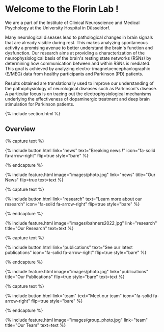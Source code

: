 ---
---

# Welcome to the Florin Lab !

We are a part of the Institute of Clinical Neuroscience and Medical Psychology at the University Hospital in Düsseldorf.

Many neurological diseases lead to pathological changes in brain signals that are already visible during rest. This makes analyzing spontaneous activity a promising avenue to better understand the brain's function and dysfunction. Our research aims at providing a characterization of the neurophysiological basis of the brain's resting state networks (RSNs) by determining how communication between and within RSNs is mediated. This goal is achieved by analyzing electro-/magnetoencephaolographic (E/MEG) data from healthy participants and Parkinson (PD) patients.

Results obtained are translationally used to improve our understanding of the pathophysiology of neurological diseases such as Parkinson's disease.  A particular focus is on tracing out the electrophysiological mechanisms underlying the effectiveness of dopaminergic treatment and deep brain stimulation for Parkinson patients.
<!-- [Florin](https://github.com/greenelab/lab-website-template) is an easy-to-use, flexible website template for [labs](https://www.greenelab.com/).
Spend less time worrying about managing a website and citations, and more time running your lab. -->

<!-- {%
  include button.html
  type="docs"
  link="https://greene-lab.gitbook.io/lab-website-template-docs"
%}
{%
  include button.html
  type="github"
  text="On GitHub"
  link="greenelab/lab-website-template"
%} -->

{% include section.html %}

## Overview

{% capture text %}

{%
  include button.html
  link="news"
  text="Breaking news !"
  icon="fa-solid fa-arrow-right"
  flip=true
  style="bare"
%}

{% endcapture %}

{%
  include feature.html
  image="images/photo.jpg"
  link="news"
  title="Our News"
  flip=true
  text=text
%}

{% capture text %}

{%
  include button.html
  link="research"
  text="Learn more about our research"
  icon="fa-solid fa-arrow-right"
  flip=true
  style="bare"
%}

{% endcapture %}

{%
  include feature.html
  image="images/bahners2022.jpg"
  link="research"
  title="Our Research"
  text=text
%}

{% capture text %}

{%
  include button.html
  link="publications"
  text="See our latest publications"
  icon="fa-solid fa-arrow-right"
  flip=true
  style="bare"
%}

{% endcapture %}

{%
  include feature.html
  image="images/photo.jpg"
  link="publications"
  title="Our Publications"
  flip=true
  style="bare"
  text=text
%}

{% capture text %}

{%
  include button.html
  link="team"
  text="Meet our team"
  icon="fa-solid fa-arrow-right"
  flip=true
  style="bare"
%}

{% endcapture %}

{%
  include feature.html
  image="images/group_photo.jpg"
  link="team"
  title="Our Team"
  text=text
%}
